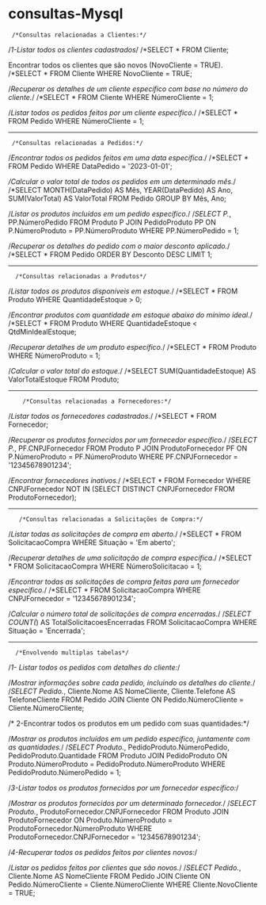 # consultas-Mysql

     /*Consultas relacionadas a Clientes:*/

/*1-Listar todos os clientes cadastrados*/
/*SELECT * FROM Cliente;

Encontrar todos os clientes que são novos (NovoCliente = TRUE).
/*SELECT * FROM Cliente WHERE NovoCliente = TRUE;

/*Recuperar os detalhes de um cliente específico com base no número do cliente.*/
/*SELECT * FROM Cliente WHERE NúmeroCliente = 1;

/*Listar todos os pedidos feitos por um cliente específico.*/
/*SELECT * FROM Pedido WHERE NúmeroCliente = 1;

--------------------------------------------------------------------

     /*Consultas relacionadas a Pedidos:*/

/*Encontrar todos os pedidos feitos em uma data específica.*/
/*SELECT * FROM Pedido WHERE DataPedido = '2023-01-01';

*/Calcular o valor total de todos os pedidos em um determinado mês.*/
/*SELECT MONTH(DataPedido) AS Mês, YEAR(DataPedido) AS Ano, SUM(ValorTotal) AS ValorTotal
FROM Pedido
GROUP BY Mês, Ano;

/*Listar os produtos incluídos em um pedido específico.*/
/*SELECT P.*, PP.NúmeroPedido
FROM Produto P
JOIN PedidoProduto PP ON P.NúmeroProduto = PP.NúmeroProduto
WHERE PP.NúmeroPedido = 1;

/*Recuperar os detalhes do pedido com o maior desconto aplicado.*/
/*SELECT * FROM Pedido ORDER BY Desconto DESC LIMIT 1;

-----------------------------------------------------------------------------------

      /*Consultas relacionadas a Produtos*/
      
/*Listar todos os produtos disponíveis em estoque.*/
/*SELECT * FROM Produto WHERE QuantidadeEstoque > 0;

/*Encontrar produtos com quantidade em estoque abaixo do mínimo ideal.*/
/*SELECT * FROM Produto WHERE QuantidadeEstoque < QtdMinIdealEstoque;

/*Recuperar detalhes de um produto específico.*/
/*SELECT * FROM Produto WHERE NúmeroProduto = 1;

/*Calcular o valor total do estoque.*/
/*SELECT SUM(QuantidadeEstoque) AS ValorTotalEstoque FROM Produto;

-------------------------------------------------------------------------------------

        /*Consultas relacionadas a Fornecedores:*/
        
/*Listar todos os fornecedores cadastrados.*/
/*SELECT * FROM Fornecedor;

/*Recuperar os produtos fornecidos por um fornecedor específico.*/
/*SELECT P.*, PF.CNPJFornecedor
FROM Produto P
JOIN ProdutoFornecedor PF ON P.NúmeroProduto = PF.NúmeroProduto
WHERE PF.CNPJFornecedor = '12345678901234';

/*Encontrar fornecedores inativos.*/
/*SELECT * FROM Fornecedor WHERE CNPJFornecedor NOT IN (SELECT DISTINCT CNPJFornecedor FROM ProdutoFornecedor);

-----------------------------------------------------------------------------------------

       /*Consultas relacionadas a Solicitações de Compra:*/

  /*Listar todas as solicitações de compra em aberto.*/
/*SELECT * FROM SolicitacaoCompra WHERE Situação = 'Em aberto';

/*Recuperar detalhes de uma solicitação de compra específica.*/
/*SELECT * FROM SolicitacaoCompra WHERE NúmeroSolicitacao = 1;

/*Encontrar todas as solicitações de compra feitas para um fornecedor específico.*/
/*SELECT * FROM SolicitacaoCompra WHERE CNPJFornecedor = '12345678901234';

/*Calcular o número total de solicitações de compra encerradas.*/
/*SELECT COUNT(*) AS TotalSolicitacoesEncerradas FROM SolicitacaoCompra WHERE Situação = 'Encerrada';

--------------------------------------------------------------------------------------------------

      /*Envolvendo multiplas tabelas*/

/*1- Listar todos os pedidos com detalhes do cliente:*/

/*Mostrar informações sobre cada pedido, incluindo os detalhes do cliente.*/
/*SELECT Pedido.*, Cliente.Nome AS NomeCliente, Cliente.Telefone AS TelefoneCliente
FROM Pedido
JOIN Cliente ON Pedido.NúmeroCliente = Cliente.NúmeroCliente;

/* 2-Encontrar todos os produtos em um pedido com suas quantidades:*/

/*Mostrar os produtos incluídos em um pedido específico, juntamente com as quantidades.*/
/*SELECT Produto.*, PedidoProduto.NúmeroPedido, PedidoProduto.Quantidade
FROM Produto
JOIN PedidoProduto ON Produto.NúmeroProduto = PedidoProduto.NúmeroProduto
WHERE PedidoProduto.NúmeroPedido = 1;

/*3-Listar todos os produtos fornecidos por um fornecedor específico:*/

/*Mostrar os produtos fornecidos por um determinado fornecedor.*/
/*SELECT Produto.*, ProdutoFornecedor.CNPJFornecedor
FROM Produto
JOIN ProdutoFornecedor ON Produto.NúmeroProduto = ProdutoFornecedor.NúmeroProduto
WHERE ProdutoFornecedor.CNPJFornecedor = '12345678901234';

/*4-Recuperar todos os pedidos feitos por clientes novos:*/

/*Listar os pedidos feitos por clientes que são novos.*/
/*SELECT Pedido.*, Cliente.Nome AS NomeCliente
FROM Pedido
JOIN Cliente ON Pedido.NúmeroCliente = Cliente.NúmeroCliente
WHERE Cliente.NovoCliente = TRUE;

       
   
